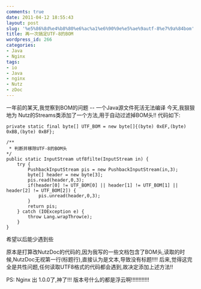 ```yaml
---
comments: true
date: 2011-04-12 18:55:43
layout: post
slug: '%e5%86%8d%e4%b8%80%e6%ac%a1%e6%90%9e%e5%ae%9autf-8%e7%9a%84bom'
title: 再一次搞定UTF-8的BOM
wordpress_id: 266
categories:
- Java
- Nginx
tags:
- io
- Java
- nginx
- Nutz
- zDoc
---
```


一年前的某天,我觉察到BOM的问题 -- 一个Java源文件死活无法编译
今天,我狠狠地为 Nutz的Streams类添加了一个方法,用于自动过滤掉BOM头!!
代码如下:

    
    
    private static final byte[] UTF_BOM = new byte[]{(byte) 0xEF,(byte) 0xBB,(byte) 0xBF};
    	
    /**
     * 判断并移除UTF-8的BOM头
    */
    public static InputStream utf8filte(InputStream in) {
    	try {
    		PushbackInputStream pis = new PushbackInputStream(in,3);
    		byte[] header = new byte[3];
    		pis.read(header,0,3);
    		if(header[0] != UTF_BOM[0] || header[1] != UTF_BOM[1] || header[2] != UTF_BOM[2]) {
    			pis.unread(header,0,3);
    		}
    		return pis;
    	} catch (IOException e) {
    		throw Lang.wrapThrow(e);
    	}
    }
    


希望以后能少遇到些

原本是打算改NutzDoc的代码的,因为我写的一些文档包含了BOM头,读取的时候,NutzDoc无视第一行(标题行),直接认为是文本,导致没有标题!!!!
后来,觉得这完全是共性问题,任何读取UTF8格式的代码都会遇到,故决定添加上述方法!!

PS: Nginx 出 1.0.0了,神了!!! 版本号什么的都是浮云啊!!!!!!!!!!!!
